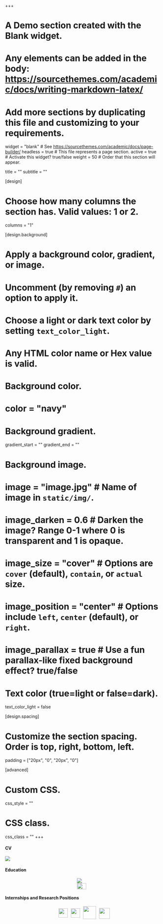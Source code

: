 +++
# A Demo section created with the Blank widget.
# Any elements can be added in the body: https://sourcethemes.com/academic/docs/writing-markdown-latex/
# Add more sections by duplicating this file and customizing to your requirements.

widget = "blank"  # See https://sourcethemes.com/academic/docs/page-builder/
headless = true  # This file represents a page section.
active = true  # Activate this widget? true/false
weight = 50  # Order that this section will appear.

title = ""
subtitle = ""

[design]
  # Choose how many columns the section has. Valid values: 1 or 2.
  columns = "1"

[design.background]
  # Apply a background color, gradient, or image.
  #   Uncomment (by removing `#`) an option to apply it.
  #   Choose a light or dark text color by setting `text_color_light`.
  #   Any HTML color name or Hex value is valid.

  # Background color.
  # color = "navy"
  
  # Background gradient.
  gradient_start = ""
  gradient_end = ""
  
  # Background image.
  # image = "image.jpg"  # Name of image in `static/img/`.
  # image_darken = 0.6  # Darken the image? Range 0-1 where 0 is transparent and 1 is opaque.
  # image_size = "cover"  #  Options are `cover` (default), `contain`, or `actual` size.
  # image_position = "center"  # Options include `left`, `center` (default), or `right`.
  # image_parallax = true  # Use a fun parallax-like fixed background effect? true/false
  
  # Text color (true=light or false=dark).
  text_color_light = false 

[design.spacing]
  # Customize the section spacing. Order is top, right, bottom, left.
  padding = ["20px", "0", "20px", "0"]

[advanced]
 # Custom CSS. 
 css_style = ""
 
 # CSS class.
 css_class = ""
+++

<div class='row justify-content-md-between'>
  <!-- <div class="col-lg-1"> -->
    <!-- <a><h1>Experience</h1></a> -->
    <!-- <a></a> -->
  <!-- </div> -->
  <!-- <div class="col-md-2"></div> -->
  <div class="col-lg-2 col-md-3 col-sm-3 col-xs-6">
      <a><h4 class="experience-title">CV</h4></a>
      <div class='cv-img'>
      <a href="cv/CV.pdf"><img style='' class="layered-paper" src="cv/CV.png"></a>
      </div>
      <!-- <img class="layered-paper" src="cv/CV.png"> -->
  </div>
  <!-- <div class="col-lg-1 col-md-0"></div> -->
  <div class="col-lg-3 col-md-4 col-sm-6 col-xs-6">
    <div>
      <h4 class="experience-title">Education</h4>
      <div style="margin:0 auto; display: table; float:center;">
          <img class='experience-logo' style="margin-left: 0px;" src=experience/berkeley_seal_and_logo.jpg>
          <img class='experience-logo' style="width:91%; margin-left: 0px;" src="experience/SUSig_Seal_Stacked_Left.png">
          <!-- <img style="height:50px;; margin-left: 10px;" src="https://www.hse.ru/data/2015/10/05/1077116051/hse.png"> -->
          <!-- <img style="; margin-left: 10px;" src="experience/umd_logo.jpg"> -->
      </div>
    </div>
    </div>
    <div class="col-lg-3 col-md-5">
    <div>
      <h4 class="experience-title">Internships and Research Positions</h4>
      <div style="margin:0 auto; display: table;"> 
          <img class='experience-logo' style="height:30px; float:left; margin-left: 10px; margin-top: 7px;" src="experience/fb_research.png">
          <img class='experience-logo'  style="height:30px; float:left; margin-left: 10px; margin-top: 7px;" src="https://upload.wikimedia.org/wikipedia/commons/thumb/9/96/Microsoft_logo_%282012%29.svg/2000px-Microsoft_logo_%282012%29.svg.png">
          <img class='experience-logo' style="height:42px; float:left; margin-left: 10px;" src="experience/stanford_seal.png">
          <img class='experience-logo' style="height:35px; float:left; margin-left: 10px;; margin-top: 6px;" src="experience/RTI_logo.png">
      </div>
    </div>
  </div>
</div>